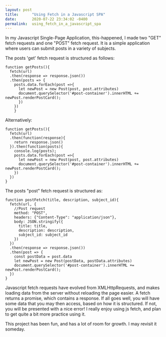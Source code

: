 ```yaml
---
layout: post
title:      "Using Fetch in a Javascript SPA"
date:       2020-07-22 23:34:02 -0400
permalink:  using_fetch_in_a_javascript_spa
---
```



In my Javascript Single-Page Application, this-happened, I made two "GET" fetch requests and one "POST" fetch request. It is a simple application where users can submit posts in a variety of subjects.

The posts 'get' fetch request is structured as follows:

```
function getPosts(){
  fetch(url)
  .then(response => response.json())
  .then(posts => {
    posts.data.forEach(post =>{
      let newPost = new Post(post, post.attributes)
      document.querySelector('#post-container').innerHTML += newPost.renderPostCard();
      })
    })
	}
```


Alternatively:

```
function getPosts(){
  fetch(url)
  .then(function(response){
    return response.json()
  }).then(function(posts){
    console.log(posts);
    posts.data.forEach(post =>{
      let newPost = new Post(post, post.attributes)
      document.querySelector('#post-container').innerHTML += newPost.renderPostCard();
    })
  })
}
```


The posts "post" fetch request is structured as:

```
function postFetch(title, description, subject_id){
  fetch(url, {
    //Post request
    method: "POST",
    headers: {"Content-Type": "application/json"},
    body: JSON.stringify({
      title: title,
      description: description,
      subject_id: subject_id
    })
  })
  .then(response => response.json())
  .then(post => {
    const postData = post.data
    let newPost = new Post(postData, postData.attributes)
    document.querySelector('#post-container').innerHTML += newPost.renderPostCard();
  })
}
```

Javascript fetch requests have evolved from XMLHttpRequests, and makes loading data from the server without reloading the page easier. A fetch returns a promise, which contains a response. If all goes well, you will have some data that you may then access, based on how it is structured. If not, you will be presented with a nice error! I really enjoy using js fetch, and plan to get quite a bit more practice using it. 


This project has been fun, and has a lot of room for growth. I may revisit it someday.

[](https://github.com/Connieh1/this-happened-frontend)

